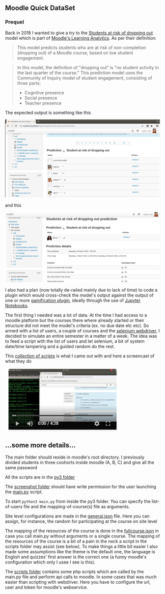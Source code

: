 ## Moodle Quick DataSet

### Prequel
Back in 2018 I wanted to give a try to the [Students at risk of dropping out](https://docs.moodle.org/310/en/Students_at_risk_of_dropping_out)  model which is part of [Moodle's Learning Analytics](https://docs.moodle.org/310/en/Analytics).
As per their definition:

>This model predicts students who are at risk of non-completion (dropping out) of a Moodle course, based on low student engagement.

>In this model, the definition of "dropping out" is "no student activity in the last quarter of the course." 
>This prediction model uses the Community of Inquiry model of student engagement, consisting of three parts:
>
> - Cognitive presence
> - Social presence
> - Teacher presence

The expected output is something like this

![Insights](https://github.com/mvit777/moodle_quick_dataset/raw/master/docs/pics/list.png)

and this

![Insights](https://github.com/mvit777/moodle_quick_dataset/raw/master/docs/pics/detail.png)


I also had a plan (now totally de-railed mainly due to lack of time) to code a plugin which would cross-check the model's output against the output of one or more [gamification plugin](https://docs.moodle.org/310/en/Using_restrict_access#Gamification), ideally through the use of [Jupyter Notebooks](https://jupyter.org/).

The first thing I needed was a lot of data. At the time I had access to a moodle platform but the courses there where already started or their structure did not meet the model's criteria (ex. no due date etc etc).
So armed with a list of users, a couple of courses and the [selenium webdriver](https://www.selenium.dev/about/), I decided to simulate an entire semester in a matter of a week.
The idea was to feed a script with the list of users and let selenium, a bit of system date/time tampering and a guided random do the rest.

This [collection of scripts](https://github.com/mvit777/moodle_quick_dataset/tree/master/py3) is what I came out with and here a screencast of what they do

[![screencast](https://github.com/mvit777/moodle_quick_dataset/raw/master/video/screencast.png)](https://www.youtube.com/watch?v=sj6mydLKPbk)

## ...some more details...
The main folder should reside in moodle's root directory.
I previously divided students in three coohorts inside moodle (A, B, C) and give all the same password

All the scripts are in the [py3 folder](https://github.com/mvit777/moodle_quick_dataset/tree/master/py3)

The [screenshot folder](https://github.com/mvit777/moodle_quick_dataset/tree/master/py3/screenshot) should have write permission for the user launching the [main.py](https://github.com/mvit777/moodle_quick_dataset/tree/master/py3/main.py) script.

To start `python3 main.py` from inside the py3 folder. You can specify the list-of-users file and the mapping-of-course(s) file as arguments.

Site level configurations are made in the [general.json](https://github.com/mvit777/moodle_quick_dataset/tree/master/py3/configs/general.json) file.
Here you can assign, for instance, the random for participating at the course on site level

The mapping of the resources of the course is done in the [fullcourse.json](https://github.com/mvit777/moodle_quick_dataset/tree/master/py3/configs/fullcourse.json) in case you call main.py without arguments or a single course.
The mapping of the resources of the course is a bit of a pain in the neck a script in the scripts folder may assist (see below). 
To make things a little bit easier I also made some assumptions like the theme is the default one, the language is English and quizzes' first answer is the correct one (a funny moodle's configuration which only I usee I see is this).

The [scripts folder](https://github.com/mvit777/moodle_quick_dataset/tree/master/py3/scripts/) contains some php scripts which are called by the main.py file and perform api calls to moodle. In some cases that was much easier than scripting with webdriver. Here you have to configure the url, user and token for moodle's webservice.



